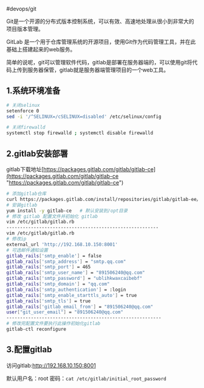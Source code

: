 #devops/git

Git是一个开源的分布式版本控制系统，可以有效、高速地处理从很小到非常大的项目版本管理。

GitLab 是一个用于仓库管理系统的开源项目，使用Git作为代码管理工具，并在此基础上搭建起来的web服务。

简单的说呢，git可以管理软件代码，gitlab是部署在服务器端的，可以使用git将代码上传到服务器保管，gitlab就是服务器端管理项目的一个web工具。

## 1.系统环境准备

```bash
# 关闭selinux
setenforce 0
sed -i '/^SELINUX=/cSELINUX=disabled' /etc/selinux/config

# 关闭firewalld
systemctl stop firewalld ; systemctl disable firewalld
```

## 2.gitlab安装部署

gitlab下载地址[https://packages.gitlab.com/gitlab/gitlab-ce](https://packages.gitlab.com/gitlab/gitlab-ce "https://packages.gitlab.com/gitlab/gitlab-ce")

```bash
# 添加gitlab仓库
curl https://packages.gitlab.com/install/repositories/gitlab/gitlab-ee/script.rpm.sh | sudo bash
# 安装gitlab
yum install -y gitlab-ce   # 默认安装到/opt目录
# 修改 gitlab 配置文件并初始化 gitlab
vim /etc/gitlab/gitlab.rb 
--------------------------------------------------------
vim /etc/gitlab/gitlab.rb
# 修改ip
external_url 'http://192.168.10.150:8001'
# 可选邮件通知设置
gitlab_rails['smtp_enable'] = false
gitlab_rails['smtp_address'] = "smtp.qq.com" 
gitlab_rails['smtp_port'] = 465 
gitlab_rails['smtp_user_name'] = "891506240@qq.com" 
gitlab_rails['smtp_password'] = "ublihkwaxcaibebf" 
gitlab_rails['smtp_domain'] = "qq.com" 
gitlab_rails['smtp_authentication'] = :login 
gitlab_rails['smtp_enable_starttls_auto'] = true 
gitlab_rails['smtp_tls'] = true 
gitlab_rails['gitlab_email_from'] = "891506240@qq.com" 
user["git_user_email"] = "891506240@qq.com"
---------------------------------------------------------
# 修改完配置文件要执行此操作初始化gitlab
gitlab-ctl reconfigure 


```

## 3.配置gitlab

访问gitlab:http://192.168.10.150:8001

默认用户名：root  密码：`cat /etc/gitlab/initial_root_password`
